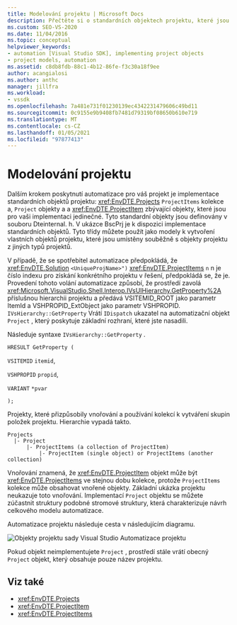 ```yaml
---
title: Modelování projektu | Microsoft Docs
description: Přečtěte si o standardních objektech projektu, které jsou nutné k vytvoření automatizace pro svůj nový typ projektu, a na cestě, kterou automatizace projektu sleduje.
ms.custom: SEO-VS-2020
ms.date: 11/04/2016
ms.topic: conceptual
helpviewer_keywords:
- automation [Visual Studio SDK], implementing project objects
- project models, automation
ms.assetid: c8db8fdb-88c1-4b12-86fe-f3c30a18f9ee
author: acangialosi
ms.author: anthc
manager: jillfra
ms.workload:
- vssdk
ms.openlocfilehash: 7a481e731f01230139ec4342231479606c49bd11
ms.sourcegitcommit: 0c9155e9b9408fb7481d79319bf08650b610e719
ms.translationtype: MT
ms.contentlocale: cs-CZ
ms.lasthandoff: 01/05/2021
ms.locfileid: "97877413"
---
```

# <a name="project-modeling"></a>Modelování projektu
Dalším krokem poskytnutí automatizace pro váš projekt je implementace standardních objektů projektu: <xref:EnvDTE.Projects> `ProjectItems` kolekce a, `Project` objekty a a <xref:EnvDTE.ProjectItem> zbývající objekty, které jsou pro vaši implementaci jedinečné. Tyto standardní objekty jsou definovány v souboru Dteinternal. h. V ukázce BscPrj je k dispozici implementace standardních objektů. Tyto třídy můžete použít jako modely k vytvoření vlastních objektů projektu, které jsou umístěny souběžně s objekty projektu z jiných typů projektů.

 V případě, že se spotřebitel automatizace předpokládá, že <xref:EnvDTE.Solution> `<UniqueProjName>")` <xref:EnvDTE.ProjectItems> `n` n je číslo indexu pro získání konkrétního projektu v řešení, předpokládá se, že je. Provedení tohoto volání automatizace způsobí, že prostředí zavolá <xref:Microsoft.VisualStudio.Shell.Interop.IVsUIHierarchy.GetProperty%2A> příslušnou hierarchii projektu a předává VSITEMID_ROOT jako parametr ItemId a VSHPROPID_ExtObject jako parametr VSHPROPID. `IVsHierarchy::GetProperty` Vrátí `IDispatch` ukazatel na automatizační objekt `Project` , který poskytuje základní rozhraní, které jste nasadili.

 Následuje syntaxe `IVsHierarchy::GetProperty` .

 `HRESULT GetProperty (`

 `VSITEMID` `itemid`,

 `VSHPROPID` `propid`,

 `VARIANT` `*pvar`

 `);`

 Projekty, které přizpůsobily vnořování a používání kolekcí k vytváření skupin položek projektu. Hierarchie vypadá takto.

```
Projects
  |- Project
      |- ProjectItems (a collection of ProjectItem)
          |- ProjectItem (single object) or ProjectItems (another collection)
```

 Vnořování znamená, že <xref:EnvDTE.ProjectItem> objekt může být <xref:EnvDTE.ProjectItems> ve stejnou dobu kolekce, protože `ProjectItems` kolekce může obsahovat vnořené objekty. Základní ukázka projektu neukazuje toto vnořování. Implementací `Project` objektu se můžete zúčastnit struktury podobné stromové struktury, která charakterizuje návrh celkového modelu automatizace.

 Automatizace projektu následuje cesta v následujícím diagramu.

 ![Objekty projektu sady Visual Studio](../../extensibility/internals/media/projectobjects.gif "ProjectObjects") Automatizace projektu

 Pokud objekt neimplementujete `Project` , prostředí stále vrátí obecný `Project` objekt, který obsahuje pouze název projektu.

## <a name="see-also"></a>Viz také
- <xref:EnvDTE.Projects>
- <xref:EnvDTE.ProjectItem>
- <xref:EnvDTE.ProjectItems>
